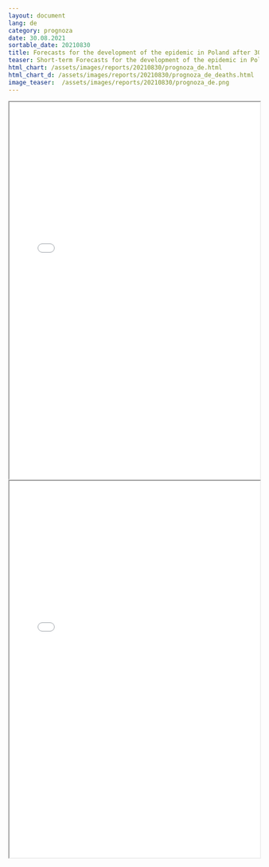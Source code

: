 ```yaml
---
layout: document
lang: de
category: prognoza
date: 30.08.2021
sortable_date: 20210830
title: Forecasts for the development of the epidemic in Poland after 30.08.2021 
teaser: Short-term Forecasts for the development of the epidemic in Poland.
html_chart: /assets/images/reports/20210830/prognoza_de.html
html_chart_d: /assets/images/reports/20210830/prognoza_de_deaths.html
image_teaser:  /assets/images/reports/20210830/prognoza_de.png
---
```


<div style="text-align: center" class="row 80%">
    <span class="image fit">
        <iframe src="{{ page.html_chart }}" alt="" style="width: 100%; height:54em;"></iframe>
    </span>
</div>


<div style="text-align: center" class="row 80%">
    <span class="image fit">
        <iframe src="{{ page.html_chart_d }}" alt="" style="width: 100%; height:54em;"></iframe>
    </span>
</div>
